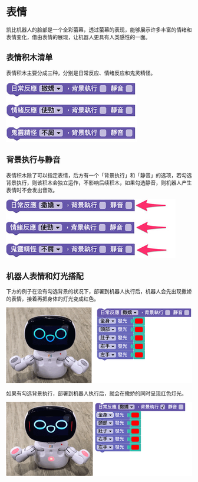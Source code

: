 # 表情

凯比机器人的脸部是一个全彩萤幕，透过萤幕的表现，能够展示许多丰富的情绪和表情变化，借由表情的展现，让机器人更具有人类感性的一面。

## 表情积木清单

表情积木主要分成三种，分别是日常反应、情绪反应和鬼灵精怪。

![凯比物联网教室 - 表情](../../../../media/zh-cn/kebbi/robot/face-01.jpg)

## 背景执行与静音

表情积木除了可以指定表情，后方有一个「背景执行」和「静音」的选项，若勾选背景执行，则该积木会独立运作，不影响后续积木，如果勾选静音，则机器人产生表情时不会发出音效。

![凯比物联网教室 - 表情](../../../../media/zh-cn/kebbi/robot/face-02.jpg)

## 机器人表情和灯光搭配

下方的例子在没有勾选背景的状况下，部署到机器人执行后，机器人会先出现撒娇的表情，接着再把身体的灯光变成红色。

![凯比物联网教室 - 表情](../../../../media/zh-cn/kebbi/robot/face-03.gif)

如果有勾选背景执行，部署到机器人执行后，就会在撒娇的同时呈现红色灯光。

![凯比物联网教室 - 表情](../../../../media/zh-cn/kebbi/robot/face-04.gif)




